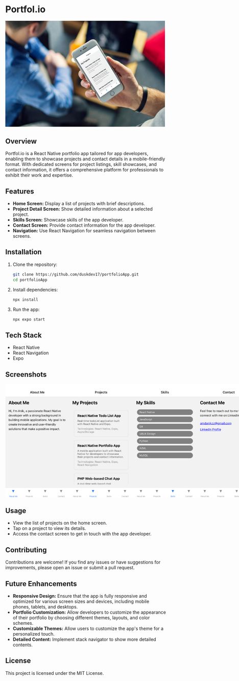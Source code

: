 # Portfol.io
<img src="./screenshots/2.jpg" width="500" alt="Screenshot 1">

## Overview

Portfol.io is a React Native portfolio app tailored for app developers, enabling them to showcase projects and contact details in a mobile-friendly format. With dedicated screens for project listings, skill showcases, and contact information, it offers a comprehensive platform for professionals to exhibit their work and expertise.

## Features

- **Home Screen:** Display a list of projects with brief descriptions.
- **Project Detail Screen:** Show detailed information about a selected project.
- **Skills Screen:** Showcase skills of the app developer.
- **Contact Screen:** Provide contact information for the app developer.
- **Navigation:** Use React Navigation for seamless navigation between screens.

## Installation

1. Clone the repository:

    ```bash
    git clone https://github.com/duskdev17/portfolioApp.git
    cd portfolioApp
    ```

2. Install dependencies:

    ```bash
    npx install
    ```

3. Run the app:

    ```bash
    npx expo start
    ```


## Tech Stack

- React Native
- React Navigation
- Expo

## Screenshots

<div style="display: flex; justify-content: space-between;">
  <img src="./screenshots/IMG_2137.PNG" width="200" alt="ios Screenshot 2">
  <img src="./screenshots/IMG_2138.PNG" width="200" alt="ios Screenshot 3">
  <img src="./screenshots/IMG_2139.PNG" width="200" alt="ios Screenshot 4">
  <img src="./screenshots/IMG_2140.PNG" width="200" alt="ios Screenshot 5">
</div>
<!-- Add more screenshots as needed -->

## Usage

- View the list of projects on the home screen.
- Tap on a project to view its details.
- Access the contact screen to get in touch with the app developer.

## Contributing

Contributions are welcome! If you find any issues or have suggestions for improvements, please open an issue or submit a pull request.

## Future Enhancements

- **Responsive Design:** Ensure that the app is fully responsive and optimized for various screen sizes and devices, including mobile phones, tablets, and desktops.
- **Portfolio Customization:** Allow developers to customize the appearance of their portfolio by choosing different themes, layouts, and color schemes.
- **Customizable Themes:** Allow users to customize the app's theme for a personalized touch.
- **Detailed Content:** Implement stack navigator to show more detailed contents.

## License

This project is licensed under the MIT License.
